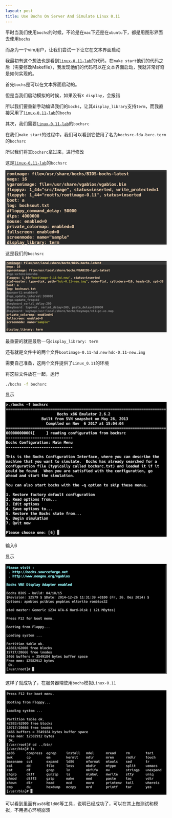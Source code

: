 ```yaml
---
layout: post
title: Use Bochs On Server And Simulate Linux 0.11
---
```


平时当我们使用`bochs`的时候，不论是在`mac`下还是在`ubuntu`下，都是用图形界面去使用`bochs`

而身为一个vim用户，让我们尝试一下让它在文本界面启动

我最初有这个想法也是看到[`linux-0.11-lab`](https://github.com/tinyclub/linux-0.11-lab#hack-linux-011-on-linux)的代码，在`make start`他们的代码之后（需要修改Makefile），我发现他们的代码可以在文本界面启动，我就非常好奇是如何实现的。

首先`bochs`是可以在文本界面启动的。

但是当我们启动模拟的时候，如果没有`X display`，会报错

所以我们要重新手动编译我们的`bochs`，让其`display_library`支持`term`，而我直接采用了[`linux-0.11-lab`](https://github.com/tinyclub/linux-0.11-lab#hack-linux-011-on-linux)的`bochs`

其次，我们需要[`linux-0.11-lab`](https://github.com/tinyclub/linux-0.11-lab#hack-linux-011-on-linux)的`bochsrc`

在我们`make start`的过程中，我们可以看到它使用了名为`bochsrc-fda.bxrc.term`的`bochsrc`

所以我们将其`bochsrc`拿过来，进行修改

这是[`linux-0.11-lab`](https://github.com/tinyclub/linux-0.11-lab#hack-linux-011-on-linux)的`bochsrc`

![](../pic/Use_Bochs_On_Server_And_Simulate_Linux_0_11/1.png)

这是我们的`bochsrc`

![](../pic/Use_Bochs_On_Server_And_Simulate_Linux_0_11/2.png)

最重要的就是最后一句`display_library: term`

还有就是文件中的两个文件`bootimage-0.11-hd.new`  `hdc-0.11-new.img`

需要自己准备，这两个文件提供了`Linux_0.11`的环境

将这些文件放在一起，运行

```bash
./bochs -f bochsrc
```

显示

![](../pic/Use_Bochs_On_Server_And_Simulate_Linux_0_11/3.png)

输入6

显示

![](../pic/Use_Bochs_On_Server_And_Simulate_Linux_0_11/4.png)

这样子就成功了，在服务器端使用`bochs`模拟`Linux-0.11`

![](../pic/Use_Bochs_On_Server_And_Simulate_Linux_0_11/5.png)

可以看到里面有`as86`和`ld86`等工具，说明已经成功了，可以在其上做测试和模拟，不用担心环境崩溃

